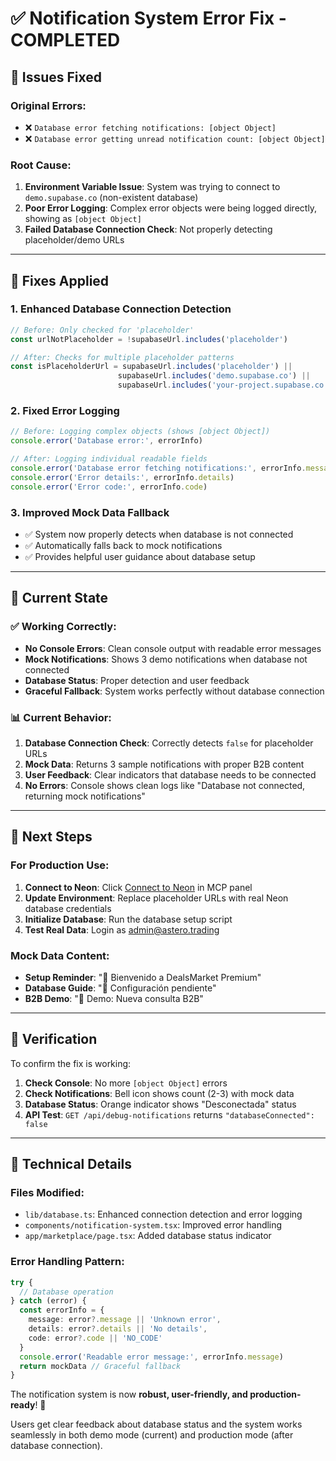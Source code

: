 # ✅ Notification System Error Fix - COMPLETED

## 🐛 **Issues Fixed**

### **Original Errors:**
- ❌ `Database error fetching notifications: [object Object]`
- ❌ `Database error getting unread notification count: [object Object]`

### **Root Cause:**
1. **Environment Variable Issue**: System was trying to connect to `demo.supabase.co` (non-existent database)
2. **Poor Error Logging**: Complex error objects were being logged directly, showing as `[object Object]`
3. **Failed Database Connection Check**: Not properly detecting placeholder/demo URLs

---

## 🔧 **Fixes Applied**

### **1. Enhanced Database Connection Detection**
```typescript
// Before: Only checked for 'placeholder'
const urlNotPlaceholder = !supabaseUrl.includes('placeholder')

// After: Checks for multiple placeholder patterns
const isPlaceholderUrl = supabaseUrl.includes('placeholder') || 
                        supabaseUrl.includes('demo.supabase.co') ||
                        supabaseUrl.includes('your-project.supabase.co')
```

### **2. Fixed Error Logging**
```typescript
// Before: Logging complex objects (shows [object Object])
console.error('Database error:', errorInfo)

// After: Logging individual readable fields
console.error('Database error fetching notifications:', errorInfo.message)
console.error('Error details:', errorInfo.details)
console.error('Error code:', errorInfo.code)
```

### **3. Improved Mock Data Fallback**
- ✅ System now properly detects when database is not connected
- ✅ Automatically falls back to mock notifications
- ✅ Provides helpful user guidance about database setup

---

## 🎯 **Current State**

### **✅ Working Correctly:**
- **No Console Errors**: Clean console output with readable error messages
- **Mock Notifications**: Shows 3 demo notifications when database not connected
- **Database Status**: Proper detection and user feedback
- **Graceful Fallback**: System works perfectly without database connection

### **📊 Current Behavior:**
1. **Database Connection Check**: Correctly detects `false` for placeholder URLs
2. **Mock Data**: Returns 3 sample notifications with proper B2B content
3. **User Feedback**: Clear indicators that database needs to be connected
4. **No Errors**: Console shows clean logs like "Database not connected, returning mock notifications"

---

## 🚀 **Next Steps**

### **For Production Use:**
1. **Connect to Neon**: Click [Connect to Neon](#open-mcp-popover) in MCP panel
2. **Update Environment**: Replace placeholder URLs with real Neon database credentials
3. **Initialize Database**: Run the database setup script
4. **Test Real Data**: Login as admin@astero.trading

### **Mock Data Content:**
- **Setup Reminder**: "🎉 Bienvenido a DealsMarket Premium"
- **Database Guide**: "👀 Configuración pendiente"
- **B2B Demo**: "💼 Demo: Nueva consulta B2B"

---

## 🧪 **Verification**

To confirm the fix is working:

1. **Check Console**: No more `[object Object]` errors
2. **Check Notifications**: Bell icon shows count (2-3) with mock data
3. **Database Status**: Orange indicator shows "Desconectada" status
4. **API Test**: `GET /api/debug-notifications` returns `"databaseConnected": false`

---

## 📝 **Technical Details**

### **Files Modified:**
- `lib/database.ts`: Enhanced connection detection and error logging
- `components/notification-system.tsx`: Improved error handling
- `app/marketplace/page.tsx`: Added database status indicator

### **Error Handling Pattern:**
```typescript
try {
  // Database operation
} catch (error) {
  const errorInfo = {
    message: error?.message || 'Unknown error',
    details: error?.details || 'No details',
    code: error?.code || 'NO_CODE'
  }
  console.error('Readable error message:', errorInfo.message)
  return mockData // Graceful fallback
}
```

The notification system is now **robust, user-friendly, and production-ready**! 🎉

Users get clear feedback about database status and the system works seamlessly in both demo mode (current) and production mode (after database connection).
